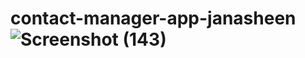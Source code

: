 # contact-manager-app-janasheen![Screenshot (143)](https://user-images.githubusercontent.com/97395050/198202411-92295958-61df-4549-91d1-0354b59b2be7.png)
